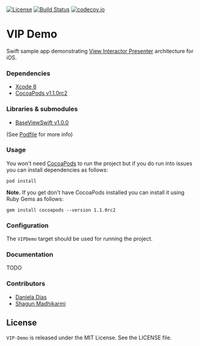 [![License](https://img.shields.io/badge/license-MIT-green.svg?style=flat)](https://github.com/ustwo/vip-demo-swift/blob/master/LICENSE)
[![Build Status](https://travis-ci.org/ustwo/vip-demo-swift.svg?branch=artists-list)](https://travis-ci.org/ustwo/vip-demo-swift?branch=artists-list)
[![codecov.io](https://codecov.io/github/ustwo/vip-demo-swift/coverage.svg?branch=artists-list)](https://codecov.io/github/ustwo/vip-demo-swift?branch=artists-list)

# VIP Demo
Swift sample app demonstrating [View Interactor Presenter](https://clean-swift.com) architecture for iOS.

### Dependencies

* [Xcode 8](http://adcdownload.apple.com/Developer_Tools/Xcode_8/Xcode_8.xip)
* [CocoaPods v1.1.0rc2](https://github.com/CocoaPods/CocoaPods/releases/tag/1.1.0.rc.2)

### Libraries & submodules

* [BaseViewSwift v1.0.0](https://github.com/ustwo/baseview-swift)

(See [Podfile](https://github.com/ustwo/vip-demo-swift/blob/master/Podfile) for more info)

### Usage

You won't need [CocoaPods](https://cocoapods.org) to run the project but if you do run into issues you can install dependencies as follows:

    pod install

**Note.** If you get don't have CocoaPods installed you can install it using Ruby Gems as follows:

	gem install cocoapods --version 1.1.0rc2


### Configuration

The `VIPDemo` target should be used for running the project.


### Documentation

TODO

### Contributors

* [Daniela Dias](mailto:daniela@ustwo.com)
* [Shagun Madhikarmi](mailto:shagun@ustwo.com)

## License

`VIP-Demo` is released under the MIT License. See the LICENSE file.
